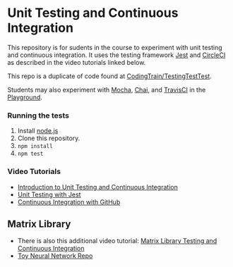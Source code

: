 # Unit Testing and Continuous Integration

This repository is for sudents in the course to experiment with unit testing and continuous integration. It uses the testing framework [Jest](https://jestjs.io/) and [CircleCI](https://circleci.com/) as described in the video tutorials linked below.

This repo is a duplicate of code found at [CodingTrain/TestingTestTest](https://github.com/CodingTrain/TestingTestTest).

Students may also experiment with [Mocha](https://mochajs.org/), [Chai](https://www.chaijs.com/), and [TravisCI](https://travis-ci.org/) in the [Playground](https://github.com/Open-Source-Studio-at-ITP/Playground/).


### Running the tests
1. Install [node.js](https://nodejs.org/en/)
2. Clone this repository.
3. `npm install`
4. `npm test`

### Video Tutorials
* [Introduction to Unit Testing and Continuous Integration](https://youtu.be/CB7vnoXI0pE?list=PLRqwX-V7Uu6bLqwFa52YGEHy-L1-D_Ve-)
* [Unit Testing with Jest](https://youtu.be/S3QwafQEvSs?list=PLRqwX-V7Uu6bLqwFa52YGEHy-L1-D_Ve-)
* [Continuous Integration with GitHub](https://youtu.be/0OjEx2UzLUI?list=PLRqwX-V7Uu6bLqwFa52YGEHy-L1-D_Ve-)

## Matrix Library
* There is also this additional video tutorial: [Matrix Library Testing and Continuous Integration](https://youtu.be/Zu380IeA2Lk?list=PLRqwX-V7Uu6bLqwFa52YGEHy-L1-D_Ve-)
* [Toy Neural Network Repo](https://github.com/CodingTrain/Toy-Neural-Network-JS)
